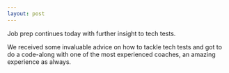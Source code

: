 ```yaml
---
layout: post
---
```

Job prep continues today with further insight to tech tests.

<!--more-->

We received some invaluable advice on how to tackle tech tests and got to do a code-along with one of the most experienced coaches, an amazing experience as always.
